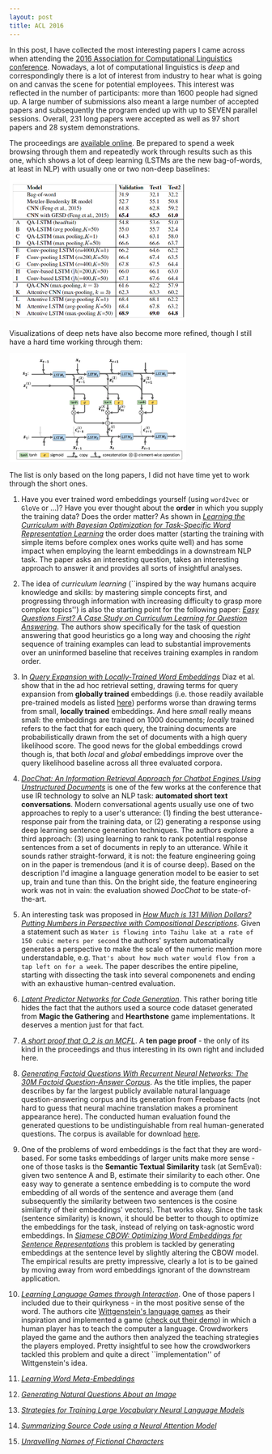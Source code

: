 ```yaml
---
layout: post
title: ACL 2016
---
```


In this post, I have collected the most interesting papers I came across when attending
the [2016 Association for Computational Linguistics conference](http://acl2016.org/).
Nowadays, a lot of computational linguistics is *deep* and correspondingly
there is a lot of interest from industry to hear what is going on and canvas the scene for potential employees. 
This interest was reflected in the number of participants: more than 1600 people had signed
up. A large number of submissions also meant a large number of accepted papers and subsequently
the program ended up with up to SEVEN parallel sessions.
Overall, 231 long papers were accepted as well as 97 short papers and 28 system demonstrations. 

The proceedings are [available online](http://aclweb.org/anthology/P/P16/). Be prepared to spend
a week browsing through them and repeatedly work through results such as this one, which shows a lot of deep learning (LSTMs are the new bag-of-words, at least in NLP) with usually one or two non-deep baselines:

<img src="../img/acl-example.png" width="350px">

Visualizations of deep nets have also become more refined, though I still have a hard time working through them:

<img src="../img/acl-example_2.png" width="350px">

The list is only based on the long papers, I did not have time yet to work through the short ones.

1. Have you ever trained word embeddings yourself (using `word2vec` or `GloVe` or ...)? Have you ever thought about the **order** in which you supply the training data? Does the order matter? As shown in [*Learning the Curriculum with Bayesian Optimization for Task-Specific Word Representation Learning*](http://aclweb.org/anthology/P/P16/P16-1013.pdf) the order does matter (starting the training with simple items before complex ones works quite well) and has some impact when employing the learnt embeddings in a downstream NLP task. The paper asks an interesting question, takes an interesting approach to answer it and provides all sorts of insightful analyses.

2. The idea of *curriculum learning* (``inspired by the way humans acquire knowledge and skills: by mastering simple concepts first, and progressing through information with increasing difficulty to grasp more complex topics'') is also the starting point for the following paper: [*Easy Questions First? A Case Study on Curriculum Learning for Question Answering*](http://aclweb.org/anthology/P/P16/P16-1043.pdf). The authors show specifically for the task of question answering that good heuristics go a long way and choosing the *right* sequence of training examples can lead to substantial improvements over an uninformed baseline that receives training examples in random order.

3. In [*Query Expansion with Locally-Trained Word Embeddings*](http://aclweb.org/anthology/P/P16/P16-1035.pdf) Diaz et al. show that in the ad hoc retrieval setting, drawing terms for query expansion from **globally trained** embeddings (i.e. those readily available pre-trained models as listed [here](https://github.com/3Top/word2vec-api#where-to-get-a-pretrained-models)) performs worse than drawing terms from small, **locally trained** embeddings. And here *small* really means small: the embeddings are trained on 1000 documents; *locally* trained refers to the fact that for each query, the training documents are probabilistically drawn from the set of documents with a high query likelihood score. The good news for the global embeddings crowd though is, that both *local* and *global* embeddings improve over the query likelihood baseline across all three evaluated corpora.

4. [*DocChat: An Information Retrieval Approach for Chatbot Engines Using Unstructured Documents*](http://aclweb.org/anthology/P/P16/P16-1049.pdf) is one of the few works at the conference that use IR technology to solve an NLP task: **automated short text conversations**. Modern conversational agents usually use one of two approaches to reply to a user's utterance: (1) finding the best utterance-response pair from the training data, or (2) generating a response using deep learning sentence generation techniques. The authors explore a third approach: (3) using learning to rank to rank potential response sentences from a set of documents in reply to an utterance. While it sounds rather straight-forward, it is not: the feature engineering going on in the paper is tremendous (and it is of course deep). Based on the description I'd imagine a language generation model to be easier to set up, train and tune than this. On the bright side, the feature engineering work was not in vain: the evaluation showed *DocChat* to be state-of-the-art.

5. An interesting task was proposed in [*How Much is 131 Million Dollars? Putting Numbers in Perspective with Compositional Descriptions*](http://aclweb.org/anthology/P/P16/P16-1055.pdf). Given a statement such as ``Water is flowing into Taihu lake at a rate of 150 cubic meters per second`` the authors' system automatically generates a perspective to make the scale of the numeric mention more understandable, e.g. ``That's about how much water would flow from a tap left on for a week``. The paper describes the entire pipeline, starting with dissecting the task into several componenets and ending with an exhaustive human-centred evaluation. 

6. [*Latent Predictor Networks for Code Generation*](http://aclweb.org/anthology/P/P16/P16-1057.pdf). This rather boring title hides the fact that the authors used a source code dataset generated from **Magic the Gathering** and **Hearthstone** game implementations. It deserves a mention just for that fact.
 
7. [*A short proof that O_2 is an MCFL*](http://aclweb.org/anthology/P/P16/P16-1106.pdf). A **ten page proof** - the only of its kind in the proceedings and thus interesting in its own right and included here.

8. [*Generating Factoid Questions With Recurrent Neural Networks: The 30M Factoid Question-Answer Corpus*](http://aclweb.org/anthology/P/P16/P16-1056.pdf). As the title implies, the paper describes by far the largest publicly available natural language question-answering corpus and its generation from Freebase facts (not hard to guess that neural machine translation makes a prominent appearance here). The conducted human evaluation found the generated questions to be undistinguishable from real human-generated questions. The corpus is available for download [here](http://agarciaduran.org/).

9. One of the problems of word embeddings is the fact that they are word-based. For some tasks embeddings of larger units make more sense - one of those tasks is the **Semantic Textual Similarity** task (at SemEval): given two sentence A and B, estimate their similarity to each other. One easy way to generate a sentence embedding is to compute the word embedding of all words of the sentence and average them (and subsequently the similarity between two sentences is the cosine similarity of their embeddings' vectors). That works okay. Since the task (sentence similarity) is known, it should be better to though to optimize the embeddings for the task, instead of relying on task-agnostic word embeddings. In [*Siamese CBOW: Optimizing Word Embeddings for Sentence Representations*](http://aclweb.org/anthology/P/P16/P16-1089.pdf) this problem is tackled by generating embeddings at the sentence level by slightly altering the CBOW model. The empirical results are pretty impressive, clearly a lot is to be gained by moving away from word embeddings ignorant of the downstream application.

10. [*Learning Language Games through Interaction*](http://aclweb.org/anthology/P/P16/P16-1224.pdf). One of those papers I included due to their quirkyness - in the most positive sense of the word. The authors cite [Wittgenstein's language games](https://en.wikipedia.org/wiki/Language-game_(philosophy)) as their inspiration and implemented a game ([check out their demo](http://shrdlurn.sidaw.xyz/)) in which a human player has to teach the computer a language. Crowdworkers played the game and the authors then analyzed the teaching strategies the players employed. Pretty insightful to see how the crowdworkers tackled this problem and quite a direct ``implementation'' of Wittgenstein's idea.

11. [*Learning Word Meta-Embeddings*](http://aclweb.org/anthology/P/P16/P16-1128.pdf)

12. [*Generating Natural Questions About an Image*](http://aclweb.org/anthology/P/P16/P16-1170.pdf)

13. [*Strategies for Training Large Vocabulary Neural Language Models*](http://aclweb.org/anthology/P/P16/P16-1186.pdf)

14. [*Summarizing Source Code using a Neural Attention Model*](http://aclweb.org/anthology/P/P16/P16-1195.pdf)

15. [*Unravelling Names of Fictional Characters*](http://aclweb.org/anthology/P/P16/P16-1203.pdf)







